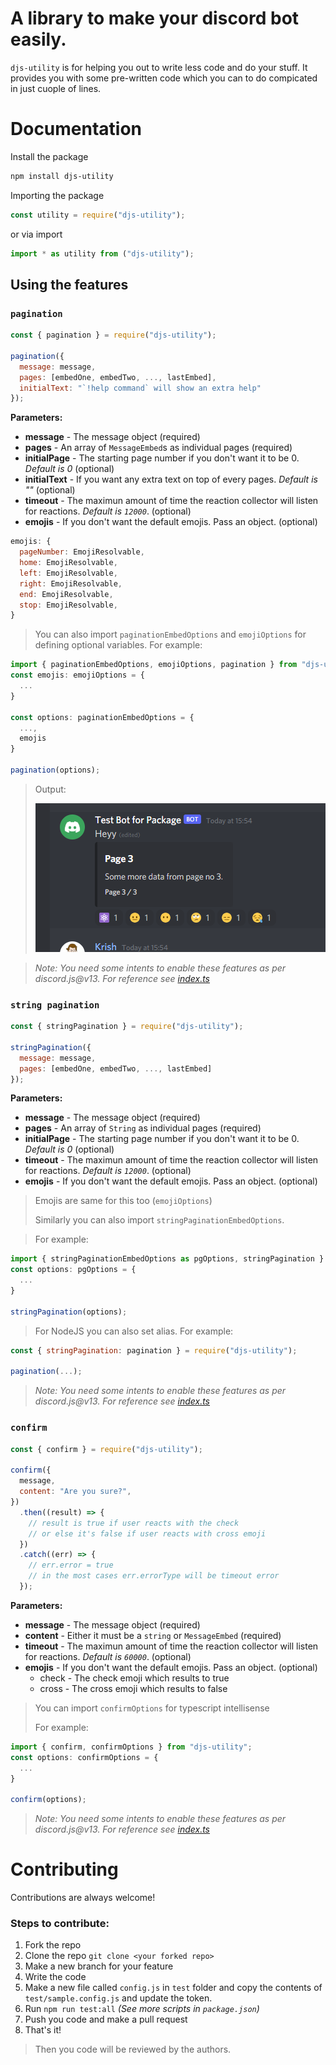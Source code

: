 # A library to make your discord bot easily.

`djs-utility` is for helping you out to write less code and do your stuff. It provides you with some pre-written code which you can to do compicated in just cuople of lines.

# Documentation

Install the package

```bash
npm install djs-utility
```

Importing the package

```js
const utility = require("djs-utility");
```

or via import

```js
import * as utility from ("djs-utility");
```

## Using the features

### `pagination`

```js
const { pagination } = require("djs-utility");

pagination({
  message: message,
  pages: [embedOne, embedTwo, ..., lastEmbed],
  initialText: "`!help command` will show an extra help"
});

```

**Parameters:**

- **message** - The message object (required)
- **pages** - An array of `MessageEmbed`s as individual pages (required)
- **initialPage** - The starting page number if you don't want it to be 0. _Default is 0_ (optional)
- **initialText** - If you want any extra text on top of every pages. _Default is ""_ (optional)
- **timeout** - The maximun amount of time the reaction collector will listen for reactions. _Default is `12000`_. (optional)
- **emojis** - If you don't want the default emojis. Pass an object. (optional)

```js
emojis: {
  pageNumber: EmojiResolvable,
  home: EmojiResolvable,
  left: EmojiResolvable,
  right: EmojiResolvable,
  end: EmojiResolvable,
  stop: EmojiResolvable,
}
```

> You can also import `paginationEmbedOptions` and `emojiOptions` for defining optional variables.
> For example:

```ts
import { paginationEmbedOptions, emojiOptions, pagination } from "djs-utility";
const emojis: emojiOptions = {
  ...
}

const options: paginationEmbedOptions = {
  ...,
  emojis
}

pagination(options);
```

> Output:
>
> ![pagination-example](./images/pagination.png)

> _Note: You need some intents to enable these features as per discord.js@v13. For reference see [index.ts](./src/test-bot/index.ts)_

### `string pagination`

```js
const { stringPagination } = require("djs-utility");

stringPagination({
  message: message,
  pages: [embedOne, embedTwo, ..., lastEmbed]
});
```

**Parameters:**

- **message** - The message object (required)
- **pages** - An array of `String` as individual pages (required)
- **initialPage** - The starting page number if you don't want it to be 0. _Default is 0_ (optional)
- **timeout** - The maximun amount of time the reaction collector will listen for reactions. _Default is `12000`_. (optional)
- **emojis** - If you don't want the default emojis. Pass an object. (optional)

> Emojis are same for this too (`emojiOptions`)
>
> Similarly you can also import `stringPaginationEmbedOptions`.

> For example:

```ts
import { stringPaginationEmbedOptions as pgOptions, stringPagination } from "djs-utility";
const options: pgOptions = {
  ...
}

stringPagination(options);
```

> For NodeJS you can also set alias. For example:

```js
const { stringPagination: pagination } = require("djs-utility");

pagination(...);
```

> _Note: You need some intents to enable these features as per discord.js@v13. For reference see [index.ts](./src/test-bot/index.ts)_

### `confirm`

```js
const { confirm } = require("djs-utility");

confirm({
  message,
  content: "Are you sure?",
})
  .then((result) => {
    // result is true if user reacts with the check
    // or else it's false if user reacts with cross emoji
  })
  .catch((err) => {
    // err.error = true
    // in the most cases err.errorType will be timeout error
  });
```

**Parameters:**

- **message** - The message object (required)
- **content** - Either it must be a `string` or `MessageEmbed` (required)
- **timeout** - The maximun amount of time the reaction collector will listen for reactions. _Default is `60000`_. (optional)
- **emojis** - If you don't want the default emojis. Pass an object. (optional)
  - check - The check emoji which results to true
  - cross - The cross emoji which results to false

> You can import `confirmOptions` for typescript intellisense
>
> For example:

```ts
import { confirm, confirmOptions } from "djs-utility";
const options: confirmOptions = {
  ...
}

confirm(options);
```

> _Note: You need some intents to enable these features as per discord.js@v13. For reference see [index.ts](./src/test-bot/index.ts)_

# Contributing

Contributions are always welcome!

### Steps to contribute:

1. Fork the repo
1. Clone the repo `git clone <your forked repo>`
1. Make a new branch for your feature
1. Write the code
1. Make a new file called `config.js` in `test` folder and copy the contents of `test/sample.config.js` and update the token.
1. Run `npm run test:all` _(See more scripts in `package.json`)_
1. Push you code and make a pull request
1. That's it!

> Then you code will be reviewed by the authors.
